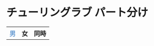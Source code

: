 # チューリングラブ パート分け
<table>
  <tr>
    <th><span style="color: #659AD2;">男</span></th>
    <th>女</th>
    <th>同時</th>
  </tr>
</table>
